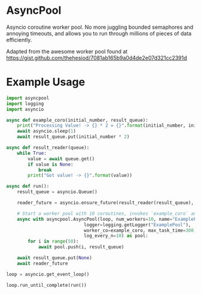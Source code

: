 # AsyncPool

Asyncio coroutine worker pool. No more juggling bounded semaphores and annoying timeouts, and allows you to run through millions of pieces of data efficiently. 

Adapted from the awesome worker pool found at https://gist.github.com/thehesiod/7081ab165b9a0d4de2e07d321cc2391d

# Example Usage

```python
import asyncpool
import logging
import asyncio

async def example_coro(initial_number, result_queue):
    print("Processing Value! -> {} * 2 = {}".format(initial_number, initial_number * 2))
    await asyncio.sleep(1)
    await result_queue.put(initial_number * 2)

async def result_reader(queue):
    while True:
        value = await queue.get()
        if value is None:
            break
        print("Got value! -> {}".format(value))

async def run():
    result_queue = asyncio.Queue()

    reader_future = asyncio.ensure_future(result_reader(result_queue), loop=loop)

    # Start a worker pool with 10 coroutines, invokes `example_coro` and waits for it to complete or 5 minutes to pass.
    async with asyncpool.AsyncPool(loop, num_workers=10, name="ExamplePool",
                             logger=logging.getLogger("ExamplePool"),
                             worker_co=example_coro, max_task_time=300,
                             log_every_n=10) as pool:
        for i in range(50):
            await pool.push(i, result_queue)

    await result_queue.put(None)
    await reader_future

loop = asyncio.get_event_loop()

loop.run_until_complete(run())

```
